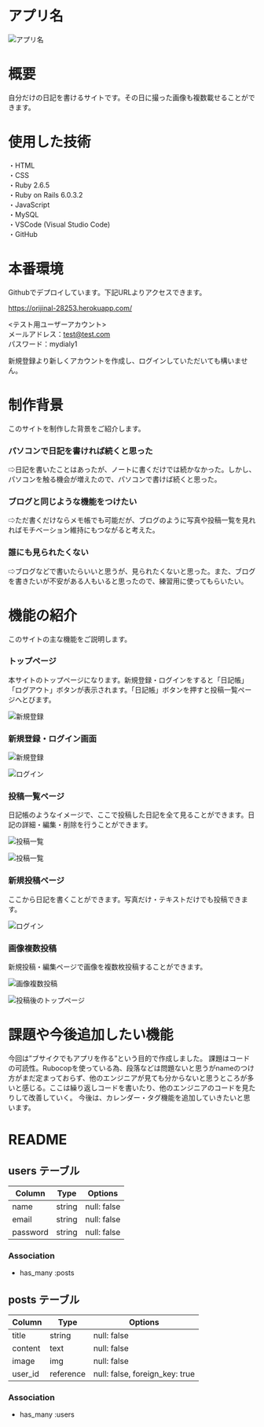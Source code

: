 # アプリ名
  
 ![アプリ名](https://github.com/firefly492/orijinal/blob/master/app/assets/images/dialy-image.png)
  
# 概要

 自分だけの日記を書けるサイトです。その日に撮った画像も複数載せることができます。
 
# 使用した技術

 ・HTML  
 ・CSS  
 ・Ruby 2.6.5  
 ・Ruby on Rails 6.0.3.2  
 ・JavaScript  
 ・MySQL  
 ・VSCode (Visual Studio Code)  
 ・GitHub  

# 本番環境

 Githubでデプロイしています。下記URLよりアクセスできます。  
 
 https://orijinal-28253.herokuapp.com/
 
 <テスト用ユーザーアカウント>  
 メールアドレス：test@test.com  
 パスワード：mydialy1  
 
 新規登録より新しくアカウントを作成し、ログインしていただいても構いません。
 
# 制作背景

 このサイトを制作した背景をご紹介します。
 
### パソコンで日記を書ければ続くと思った
 
 ⇨日記を書いたことはあったが、ノートに書くだけでは続かなかった。しかし、パソコンを触る機会が増えたので、パソコンで書けば続くと思った。
 
### ブログと同じような機能をつけたい

 ⇨ただ書くだけならメモ帳でも可能だが、ブログのように写真や投稿一覧を見れればモチベーション維持にもつながると考えた。
 
### 誰にも見られたくない

 ⇨ブログなどで書いたらいいと思うが、見られたくないと思った。また、ブログを書きたいが不安がある人もいると思ったので、練習用に使ってもらいたい。
  
# 機能の紹介

 このサイトの主な機能をご説明します。
 
### トップページ
 
 本サイトのトップページになります。新規登録・ログインをすると「日記帳」「ログアウト」ボタンが表示されます。「日記帳」ボタンを押すと投稿一覧ページへとびます。
 
  ![新規登録](https://github.com/firefly492/orijinal/blob/master/%E3%82%B9%E3%82%AF%E3%83%AA%E3%83%BC%E3%83%B3%E3%82%B7%E3%83%A7%E3%83%83%E3%83%88%202020-10-05%2012.46.22.png)
 
### 新規登録・ログイン画面

 ![新規登録](https://github.com/firefly492/orijinal/blob/master/%E3%82%B9%E3%82%AF%E3%83%AA%E3%83%BC%E3%83%B3%E3%82%B7%E3%83%A7%E3%83%83%E3%83%88%202020-10-05%2011.25.54.png)

 ![ログイン](https://github.com/firefly492/orijinal/blob/master/%E3%82%B9%E3%82%AF%E3%83%AA%E3%83%BC%E3%83%B3%E3%82%B7%E3%83%A7%E3%83%83%E3%83%88%202020-10-05%2011.27.04.png)
 
### 投稿一覧ページ

 日記帳のようなイメージで、ここで投稿した日記を全て見ることができます。日記の詳細・編集・削除を行うことができます。

![投稿一覧](https://github.com/firefly492/orijinal/blob/master/%E3%82%B9%E3%82%AF%E3%83%AA%E3%83%BC%E3%83%B3%E3%82%B7%E3%83%A7%E3%83%83%E3%83%88%202020-10-05%2012.05.57.png)

![投稿一覧](https://github.com/firefly492/orijinal/blob/master/%E3%82%B9%E3%82%AF%E3%83%AA%E3%83%BC%E3%83%B3%E3%82%B7%E3%83%A7%E3%83%83%E3%83%88%202020-10-05%2012.06.10.png)
 
### 新規投稿ページ

 ここから日記を書くことができます。写真だけ・テキストだけでも投稿できます。

![ログイン](https://github.com/firefly492/orijinal/blob/master/%E3%82%B9%E3%82%AF%E3%83%AA%E3%83%BC%E3%83%B3%E3%82%B7%E3%83%A7%E3%83%83%E3%83%88%202020-10-05%2012.09.46.png)
 
### 画像複数投稿

 新規投稿・編集ページで画像を複数枚投稿することができます。

![画像複数投稿](https://github.com/firefly492/orijinal/blob/master/%E3%82%B9%E3%82%AF%E3%83%AA%E3%83%BC%E3%83%B3%E3%82%B7%E3%83%A7%E3%83%83%E3%83%88%202020-10-05%2012.11.05.png)

![投稿後のトップページ](https://github.com/firefly492/orijinal/blob/master/%E3%82%B9%E3%82%AF%E3%83%AA%E3%83%BC%E3%83%B3%E3%82%B7%E3%83%A7%E3%83%83%E3%83%88%202020-10-05%2012.11.42.png)

# 課題や今後追加したい機能

 今回は”ブサイクでもアプリを作る”という目的で作成しました。
 課題はコードの可読性。Rubocopを使っている為、段落などは問題ないと思うがnameのつけ方がまだ定まっておらず、他のエンジニアが見ても分からないと思うところが多いと感じる。ここは繰り返しコードを書いたり、他のエンジニアのコードを見たりして改善していく。
 今後は、カレンダー・タグ機能を追加していきたいと思います。

# README

## users テーブル

| Column   | Type   | Options     |
| -------- | ------ | ----------- |
| name     | string | null: false |
| email    | string | null: false |
| password | string | null: false |

### Association

- has_many :posts

## posts テーブル

| Column   | Type      | Options                        |
| -------- | ----------| -------------------------------|
| title    | string    | null: false                    |
| content  | text      | null: false                    |
| image    | img       | null: false                    |
| user_id  | reference | null: false, foreign_key: true |

### Association

- has_many :users
